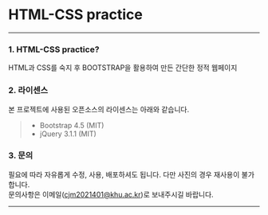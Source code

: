 HTML-CSS practice
=============
<hr/>

### 1. HTML-CSS practice?
HTML과 CSS를 숙지 후 BOOTSTRAP을 활용하여 만든 간단한 정적 웹페이지



### 2. 라이센스
본 프로젝트에 사용된 오픈소스의 라이센스는 아래와 같습니다.
> + Bootstrap 4.5 (MIT)
> + jQuery 3.1.1 (MIT)

### 3. 문의
필요에 따라 자유롭게 수정, 사용, 배포하셔도 됩니다. 다만 사진의 경우 재사용이 불가합니다.   
문의사항은 이메일(cjm2021401@khu.ac.kr)로 보내주시길 바랍니다.

<hr/>



